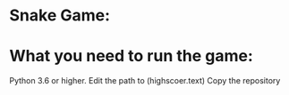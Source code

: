 # Snake Game:

# What you need to run the game:

Python 3.6 or higher.
Edit the path to (highscoer.text)
Copy the repository
